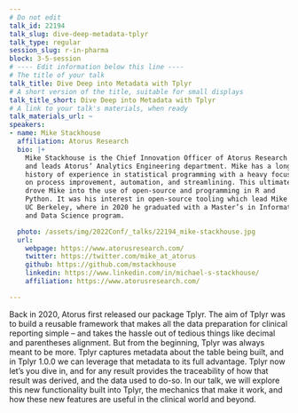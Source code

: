 ```yaml
---
# Do not edit
talk_id: 22194
talk_slug: dive-deep-metadata-tplyr
talk_type: regular
session_slug: r-in-pharma
block: 3-5-session
# ---- Edit information below this line ----
# The title of your talk
talk_title: Dive Deep into Metadata with Tplyr
# A short version of the title, suitable for small displays
talk_title_short: Dive Deep into Metadata with Tplyr
# A link to your talk's materials, when ready
talk_materials_url: ~
speakers:
- name: Mike Stackhouse
  affiliation: Atorus Research
  bio: |+
    Mike Stackhouse is the Chief Innovation Officer of Atorus Research
    and leads Atorus’ Analytics Engineering department. Mike has a long
    history of experience in statistical programming with a heavy focus
    on process improvement, automation, and streamlining. This ultimately
    drove Mike into the use of open-source and programming in R and
    Python. It was his interest in open-source tooling which lead Mike to
    UC Berkeley, where in 2020 he graduated with a Master’s in Information
    and Data Science program.

  photo: /assets/img/2022Conf/_talks/22194_mike-stackhouse.jpg
  url:
    webpage: https://www.atorusresearch.com/
    twitter: https://twitter.com/mike_at_atorus
    github: https://github.com/mstackhouse
    linkedin: https://www.linkedin.com/in/michael-s-stackhouse/
    affiliation: https://www.atorusresearch.com/

---
```


<!-- ABSTRACT ----
Please write abstract below. You may use simple markdown (links, code style, bold, italics)
-->

Back in 2020, Atorus first released our package Tplyr. The aim of Tplyr was
to build a reusable framework that makes all the data preparation for clinical
reporting simple – and takes the hassle out of tedious things like decimal and
parentheses alignment. But from the beginning, Tplyr was always meant to be
more. Tplyr captures metadata about the table being built, and in Tplyr 1.0.0
we can leverage that metadata to its full advantage. Tplyr now let’s you dive
in, and for any result provides the traceability of how that result was derived,
and the data used to do-so. In our talk, we will explore this new functionality
built into Tplyr, the mechanics that make it work, and how these new features
are useful in the clinical world and beyond.
